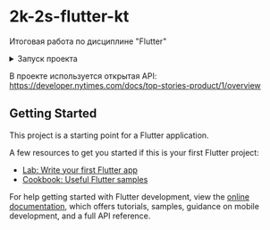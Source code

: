 # 2k-2s-flutter-kt
Итоговая работа по дисциплине "Flutter"

<details><summary>Запуск проекта</summary>

```bash
flutter pub get

dart run build_runner build

flutter run
```
</details>

В проекте используется открытая API:
https://developer.nytimes.com/docs/top-stories-product/1/overview


## Getting Started

This project is a starting point for a Flutter application.

A few resources to get you started if this is your first Flutter project:

- [Lab: Write your first Flutter app](https://docs.flutter.dev/get-started/codelab)
- [Cookbook: Useful Flutter samples](https://docs.flutter.dev/cookbook)

For help getting started with Flutter development, view the
[online documentation](https://docs.flutter.dev/), which offers tutorials,
samples, guidance on mobile development, and a full API reference.
